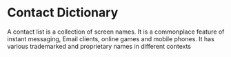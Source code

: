 # Contact Dictionary

A contact list is a collection of screen names. It is a commonplace feature of instant messaging, Email clients, online games and mobile phones. It has various trademarked and proprietary names in different contexts
